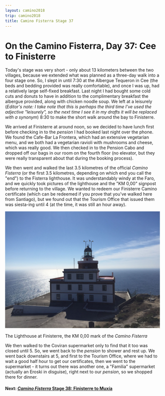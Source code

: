 ```yaml
---
layout: camino2018
trip: camino2018
title: Camino Fisterra Stage 37
---
```


# On the Camino Fisterra, Day 37: Cee to Finisterre

Today's stage was very short - only about 13 kilometers between the two villages, because we extended what was planned as a three-day walk into a four stage one. So, I slept in until 7:30 at the Albergue Tequeron in Cee (the beds and bedding provided was really comfortable), and once I was up, had a relatively large self-fixed breakfast. Last night I had bought some cold cuts and donuts to have in addition to the complimentary breakfast the albergue provided, along with chicken noodle soup. We left at a leisurely (*Editor's note: I take note that this is perhaps the third time I've used the adjective "leisurely", so the next time I see it in my drafts it will be replaced with a synonym*) 8:30 to make the short walk around the bay to Finisterre.

We arrived at Finisterre at around noon, so we decided to have lunch first before checking in to the *pension* I had booked last night over the phone. We found the Cafe-Bar La Frontera, which had an extensive vegetarian menu, and we both had a vegetarian ravioli with mushrooms and cheese, which was really good. We then checked in to the Pension Cabo and dropped off our bags in our room on the fourth floor (no elevator, but they were really transparent about that during the booking process).

We then went and walked the last 3.5 kilometres of the official *Camino Fisterra* (or the first 3.5 kilometres, depending on which end you call the "end") to the Fisterra lighthouse. It was understandably windy at the Faro, and we quickly took pictures of the lighthouse and the "KM 0,00" signpost before returning to the village. We wanted to redeem our Finisterre Camino certificate (which can be redeemed if you prove that you've walked here from Santiago), but we found out that the Tourism Office that issued them was siesta-ing until 4 (at the time, it was still an hour away).

<img src="/assets/images/spain2018/faro-finisterre.jpg">
<p class=caption>The Lighthouse at Finisterre, the KM 0,00 mark of the <em>Camino Fisterra</em></p>

We then walked to the Coviran supermarket only to find that it too was closed until 5. So, we went back to the *pension* to shower and rest up. We went back downstairs at 5, and first to the Tourism Office, where we had to wait a good half hour to get our certificates, then we went to the supermarket - it turns out there was another one, a "Familia" supermarket (actually an Eroski in disguise), right next to our *pension*, so we shopped there for dinner.

#### Next: [*Camino Fisterra* Stage 38: Finisterre to Mux&iacute;a](/2018/10/11/camino38.html)